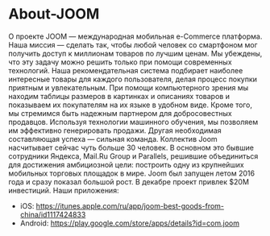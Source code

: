 # About-JOOM
О проекте
JOOM — международная мобильная e-Commerce платформа. Наша миссия — сделать так, чтобы любой человек со смартфоном мог получить доступ к миллионам товаров по лучшим ценам.
Мы убеждены, что эту задачу можно решить только при помощи современных технологий. Наша рекомендательная система подбирает наиболее интересные товары для каждого пользователя, делая процесс покупки приятным и увлекательным. При помощи компьютерного зрения мы находим таблицы размеров в картинках и описаниях товаров и показываем их покупателям на их языке в удобном виде. Кроме того, мы стремимся быть надежным партнером для добросовестных продавцов. Используя технологии машинного обучения, мы позволяем им эффективно генерировать продажи.
Другая необходимая составляющая успеха — сильная команда. Коллектив Joom насчитывает сейчас чуть больше 30 человек. В основном это бывшие сотрудники Яндекса, Mail.Ru Group и Parallels, решившие объединиться для достижения амбициозной цели: построить одну из крупнейших мобильных торговых площадок в мире.
Joom был запущен летом 2016 года и сразу показал большой рост. В декабре проект привлек $20M инвестиций.
Наши приложения:
* iOS: https://itunes.apple.com/ru/app/joom-best-goods-from-china/id1117424833
* Android: https://play.google.com/store/apps/details?id=com.joom
